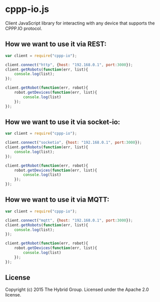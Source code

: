 # cppp-io.js

Client JavaScript library for interacting with any device that supports the CPPP.IO protocol.

## How we want to use it via REST:

```javascript
var client = require("cppp-io");

client.connect("http", {host: "192.168.0.1", port:3000});
client.getRobots(function(err, list){
	console.log(list);
});

client.getRobot(function(err, robot){
	robot.getDevices(function(err, list){
		console.log(list)
	});
});
```

## How we want to use it via socket-io:

```javascript
var client = require("cppp-io");

client.connect("socketio", {host: "192.168.0.1", port:3000});
client.getRobots(function(err, list){
	console.log(list);
});

client.getRobot(function(err, robot){
	robot.getDevices(function(err, list){
		console.log(list)
	});
});
```

## How we want to use it via MQTT:

```javascript
var client = require("cppp-io");

client.connect("mqtt", {host: "192.168.0.1", port:3000});
client.getRobots(function(err, list){
	console.log(list);
});

client.getRobot(function(err, robot){
	robot.getDevices(function(err, list){
		console.log(list)
	});
});
```


## License
Copyright (c) 2015 The Hybrid Group. Licensed under the Apache 2.0 license.
